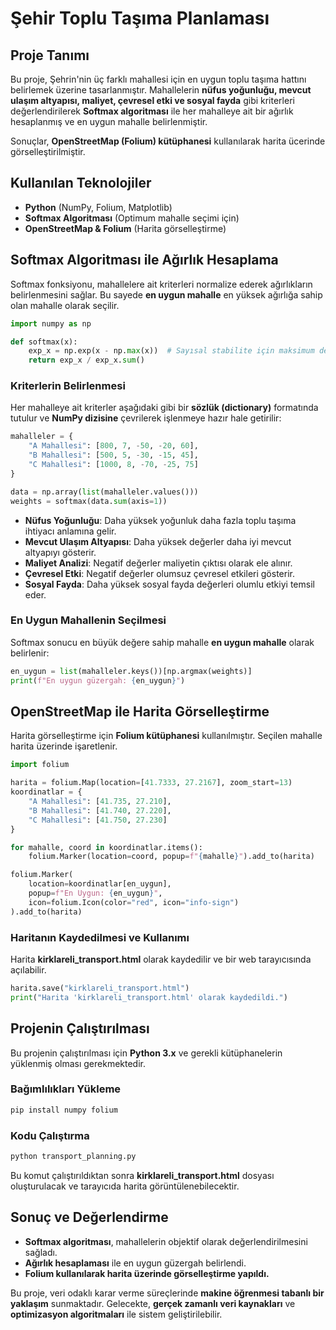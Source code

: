 # Şehir Toplu Taşıma Planlaması

## Proje Tanımı
Bu proje, Şehrin'nin üç farklı mahallesi için en uygun toplu taşıma hattını belirlemek üzerine tasarlanmıştır. Mahallelerin **nüfus yoğunluğu, mevcut ulaşım altyapısı, maliyet, çevresel etki ve sosyal fayda** gibi kriterleri değerlendirilerek **Softmax algoritması** ile her mahalleye ait bir ağırlık hesaplanmış ve en uygun mahalle belirlenmiştir.

Sonuçlar, **OpenStreetMap (Folium) kütüphanesi** kullanılarak harita ücerinde görselleştirilmiştir.

## Kullanılan Teknolojiler
- **Python** (NumPy, Folium, Matplotlib)
- **Softmax Algoritması** (Optimum mahalle seçimi için)
- **OpenStreetMap & Folium** (Harita görselleştirme)

## Softmax Algoritması ile Ağırlık Hesaplama
Softmax fonksiyonu, mahallelere ait kriterleri normalize ederek ağırlıkların belirlenmesini sağlar. Bu sayede **en uygun mahalle** en yüksek ağırlığa sahip olan mahalle olarak seçilir.

```python
import numpy as np

def softmax(x):
    exp_x = np.exp(x - np.max(x))  # Sayısal stabilite için maksimum değer çıkarılıyor
    return exp_x / exp_x.sum()
```

### Kriterlerin Belirlenmesi
Her mahalleye ait kriterler aşağıdaki gibi bir **sözlük (dictionary)** formatında tutulur ve **NumPy dizisine** çevrilerek işlenmeye hazır hale getirilir:

```python
mahalleler = {
    "A Mahallesi": [800, 7, -50, -20, 60],
    "B Mahallesi": [500, 5, -30, -15, 45],
    "C Mahallesi": [1000, 8, -70, -25, 75]
}

data = np.array(list(mahalleler.values()))
weights = softmax(data.sum(axis=1))
```
- **Nüfus Yoğunluğu**: Daha yüksek yoğunluk daha fazla toplu taşıma ihtiyacı anlamına gelir.
- **Mevcut Ulaşım Altyapısı**: Daha yüksek değerler daha iyi mevcut altyapıyı gösterir.
- **Maliyet Analizi**: Negatif değerler maliyetin çıktısı olarak ele alınır.
- **Çevresel Etki**: Negatif değerler olumsuz çevresel etkileri gösterir.
- **Sosyal Fayda**: Daha yüksek sosyal fayda değerleri olumlu etkiyi temsil eder.

### En Uygun Mahallenin Seçilmesi

Softmax sonucu en büyük değere sahip mahalle **en uygun mahalle** olarak belirlenir:

```python
en_uygun = list(mahalleler.keys())[np.argmax(weights)]
print(f"En uygun güzergah: {en_uygun}")
```

## OpenStreetMap ile Harita Görselleştirme
Harita görselleştirme için **Folium kütüphanesi** kullanılmıştır. Seçilen mahalle harita üzerinde işaretlenir.

```python
import folium

harita = folium.Map(location=[41.7333, 27.2167], zoom_start=13)
koordinatlar = {
    "A Mahallesi": [41.735, 27.210],
    "B Mahallesi": [41.740, 27.220],
    "C Mahallesi": [41.750, 27.230]
}

for mahalle, coord in koordinatlar.items():
    folium.Marker(location=coord, popup=f"{mahalle}").add_to(harita)

folium.Marker(
    location=koordinatlar[en_uygun],
    popup=f"En Uygun: {en_uygun}",
    icon=folium.Icon(color="red", icon="info-sign")
).add_to(harita)
```

### Haritanın Kaydedilmesi ve Kullanımı
Harita **kirklareli_transport.html** olarak kaydedilir ve bir web tarayıcısında açılabilir.

```python
harita.save("kirklareli_transport.html")
print("Harita 'kirklareli_transport.html' olarak kaydedildi.")
```

## Projenin Çalıştırılması

Bu projenin çalıştırılması için **Python 3.x** ve gerekli kütüphanelerin yüklenmiş olması gerekmektedir.

### Bağımlılıkları Yükleme

```bash
pip install numpy folium
```

### Kodu Çalıştırma

```bash
python transport_planning.py
```

Bu komut çalıştırıldıktan sonra **kirklareli_transport.html** dosyası oluşturulacak ve tarayıcıda harita görüntülenebilecektir.

## Sonuç ve Değerlendirme
- **Softmax algoritması**, mahallelerin objektif olarak değerlendirilmesini sağladı.
- **Ağırlık hesaplaması** ile en uygun güzergah belirlendi.
- **Folium kullanılarak harita üzerinde görselleştirme yapıldı.**

Bu proje, veri odaklı karar verme süreçlerinde **makine öğrenmesi tabanlı bir yaklaşım** sunmaktadır. Gelecekte, **gerçek zamanlı veri kaynakları** ve **optimizasyon algoritmaları** ile sistem geliştirilebilir.

